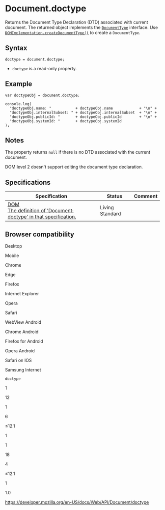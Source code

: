 # Document.doctype

Returns the Document Type Declaration (DTD) associated with current document. The returned object implements the [`DocumentType`](../documenttype) interface. Use [`DOMImplementation.createDocumentType()`](../domimplementation/createdocumenttype) to create a `DocumentType`.

## Syntax

    doctype = document.doctype;

- `doctype` is a read-only property.

## Example

    var doctypeObj = document.doctype;

    console.log(
      "doctypeObj.name: "           + doctypeObj.name            + "\n" +
      "doctypeObj.internalSubset: " + doctypeObj.internalSubset  + "\n" +
      "doctypeObj.publicId: "       + doctypeObj.publicId        + "\n" +
      "doctypeObj.systemId: "       + doctypeObj.systemId
    );

## Notes

The property returns `null` if there is no DTD associated with the current document.

DOM level 2 doesn't support editing the document type declaration.

## Specifications

<table><thead><tr class="header"><th>Specification</th><th>Status</th><th>Comment</th></tr></thead><tbody><tr class="odd"><td><a href="https://dom.spec.whatwg.org/#dom-document-doctype">DOM<br />
<span class="small">The definition of 'Document: doctype' in that specification.</span></a></td><td><span class="spec-living">Living Standard</span></td><td></td></tr></tbody></table>

## Browser compatibility

Desktop

Mobile

Chrome

Edge

Firefox

Internet Explorer

Opera

Safari

WebView Android

Chrome Android

Firefox for Android

Opera Android

Safari on IOS

Samsung Internet

`doctype`

1

12

1

6

≤12.1

1

1

18

4

≤12.1

1

1.0

<a href="https://developer.mozilla.org/en-US/docs/Web/API/Document/doctype" class="_attribution-link">https://developer.mozilla.org/en-US/docs/Web/API/Document/doctype</a>
